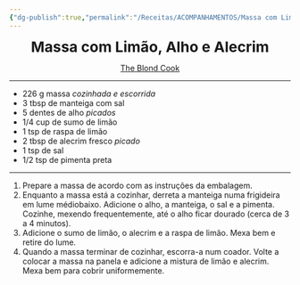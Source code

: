 ```yaml
---
{"dg-publish":true,"permalink":"/Receitas/ACOMPANHAMENTOS/Massa com Limão, Alho e Alecrim/"}
---
```



<div style="text-align: center;"> <span style="font-size: 26px;"><b> Massa com Limão, Alho e Alecrim </b></span> </div>

<span class="center"> <center> [The Blond Cook](https://theblondcook.com/lemon-garlic-rosemary-pasta/print/17442/) </center></span>

---
- 226 g massa *cozinhada e escorrida*
- 3 tbsp de manteiga com sal
- 5 dentes de alho *picados*
- 1/4 cup de sumo de limão
- 1 tsp de raspa de limão
- 2 tbsp de alecrim fresco *picado*
- 1 tsp de sal
- 1/2 tsp de pimenta preta
---
1. Prepare a massa de acordo com as instruções da embalagem.
2. Enquanto a massa está a cozinhar, derreta a manteiga numa frigideira em lume médiobaixo. Adicione o alho, a manteiga, o sal e a pimenta. Cozinhe, mexendo frequentemente, até o alho ficar dourado (cerca de 3 a 4 minutos).
3. Adicione o sumo de limão, o alecrim e a raspa de limão. Mexa bem e retire do lume.
4. Quando a massa terminar de cozinhar, escorra-a num coador. Volte a colocar a massa na panela e adicione a mistura de limão e alecrim. Mexa bem para cobrir uniformemente.